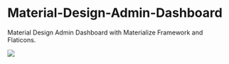 # Material-Design-Admin-Dashboard
Material Design Admin Dashboard with Materialize Framework and Flaticons.

![ ](http://i.imgur.com/XtAlaNDg.png)
